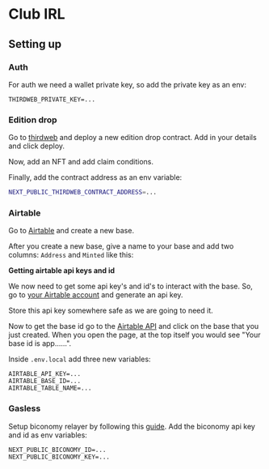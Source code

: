# Club IRL

## Setting up

### Auth

For auth we need a wallet private key, so add the private key as an env:

```
THIRDWEB_PRIVATE_KEY=...
```

### Edition drop

Go to [thirdweb](https://thirdweb.com/thirdweb.eth/DropERC1155) and deploy a new edition drop contract. Add in your details and click deploy.

Now, add an NFT and add claim conditions.

Finally, add the contract address as an env variable:

```bash
NEXT_PUBLIC_THIRDWEB_CONTRACT_ADDRESS=...
```

### Airtable

Go to [Airtable](https://airtable.com/) and create a new base.

After you create a new base, give a name to your base and add two columns: `Address` and `Minted` like this:

**Getting airtable api keys and id**

We now need to get some api key's and id's to interact with the base. So, go to [your Airtable account](https://airtable.com/account) and generate an api key.

Store this api key somewhere safe as we are going to need it.

Now to get the base id go to the [Airtable API](https://airtable.com/api) and click on the base that you just created. When you open the page, at the top itself you would see "Your base id is app......".

Inside `.env.local` add three new variables:

```bash:.env.local
AIRTABLE_API_KEY=...
AIRTABLE_BASE_ID=...
AIRTABLE_TABLE_NAME=...
```

### Gasless

Setup biconomy relayer by following this [guide](https://blog.thirdweb.com/guides/biconomy-gasless-guide/). Add the biconomy api key and id as env variables:

```bash:.env.local
NEXT_PUBLIC_BICONOMY_ID=...
NEXT_PUBLIC_BICONOMY_KEY=...
```
